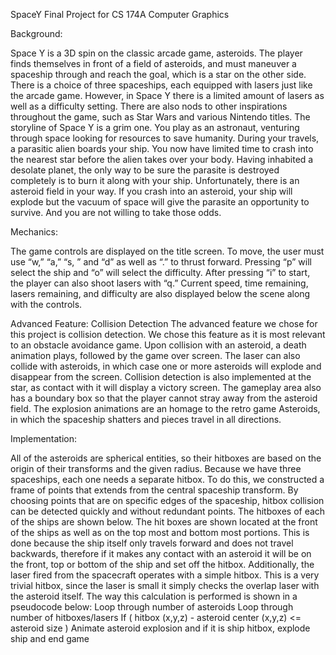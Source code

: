 SpaceY Final Project for CS 174A Computer Graphics

Background:

   Space Y is a 3D spin on the classic arcade game, asteroids. The player finds themselves in front of a field of asteroids, and must maneuver a spaceship through and reach the goal, which is a star on the other side. There is a choice of three spaceships, each equipped with lasers just like the arcade game. However, in Space Y there is a limited amount of lasers as well as a difficulty setting. There are also nods to other inspirations throughout the game, such as Star Wars and various Nintendo titles. 
   The storyline of Space Y is a grim one. You play as an astronaut, venturing through space looking for resources to save humanity. During your travels, a parasitic alien boards your ship. You now have limited time to crash into the nearest star before the alien takes over your body. Having inhabited a desolate planet, the only way to be sure the parasite is destroyed completely is to burn it along with your ship. Unfortunately, there is an asteroid field in your way. If you crash into an asteroid, your ship will explode but the vacuum of space will give the parasite an opportunity to survive. And you are not willing to take those odds.

Mechanics:

   The game controls are displayed on the title screen. To move, the user must use “w,” “a,” “s, ” and “d” as well as “.” to thrust forward. Pressing “p” will select the ship and “o” will select the difficulty. After pressing “i” to start, the player can also shoot lasers with “q.” Current speed, time remaining, lasers remaining, and difficulty are also displayed below the scene along with the controls.
   
Advanced Feature: Collision Detection
   The advanced feature we chose for this project is collision detection. We chose this feature as it is most relevant to an obstacle avoidance game. Upon collision with an asteroid, a death animation plays, followed by the game over screen. The laser can also collide with asteroids, in which case one or more asteroids will explode and disappear from the screen. Collision detection is also implemented at the star, as contact with it will display a victory screen. The gameplay area also has a boundary box so that the player cannot stray away from the asteroid field. The explosion animations are an homage to the retro game Asteroids, in which the spaceship shatters and pieces travel in all directions.
   
Implementation:

   All of the asteroids are spherical entities, so their hitboxes are based on the origin of their transforms and the given radius. Because we have three spaceships, each one needs a separate hitbox. To do this, we constructed a frame of points that extends from the central spaceship transform. By choosing points that are on specific edges of the spaceship, hitbox collision can be detected quickly and without redundant points. The hitboxes of each of the ships are shown below.
	The hit boxes are shown located at the front of the ships as well as on the top most and bottom most portions.  This is done because the ship itself only travels forward and does not travel backwards, therefore if it makes any contact with an asteroid it will be on the front, top or bottom of the ship and set off the hitbox.  Additionally, the laser fired from the spacecraft operates with a simple hitbox.  This is a very trivial hitbox, since the laser is small it simply checks the overlap laser with the asteroid itself.
	The way this calculation is performed is shown in a pseudocode below:
    Loop through number of asteroids
	      Loop through number of hitboxes/lasers
		        If ( hitbox (x,y,z)  - asteroid center (x,y,z) <= asteroid size )
			         Animate asteroid explosion and if it is ship hitbox, explode ship and end game
